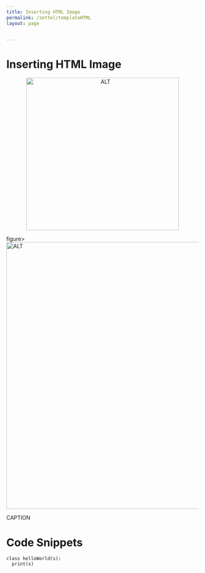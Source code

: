 ```yaml
---
title: Inserting HTML Image
permalink: /zettel/templateHTML
layout: page


---
```

# Inserting HTML Image
<center><img src="URL"
     alt="ALT"
     class="center"
     style="width: 400px;" /></center>

figure>
  <img src="/zettel/Images/ReinforcementLearning/iterativePolicyEvaluation.png"
     alt="ALT"
     class="centerImage"
     style="width: 700px;" />
  <figcaption> CAPTION </figcaption>     
</figure>

# Code Snippets
```pseudo
class helloWorld(s):
  print(s)
```